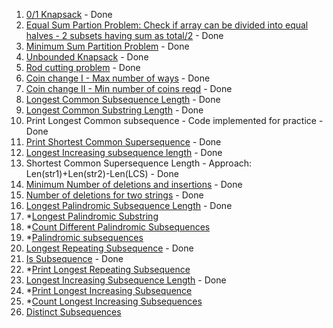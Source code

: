 1. [0/1 Knapsack](https://practice.geeksforgeeks.org/problems/0-1-knapsack-problem/0) - Done
2. [Equal Sum Partion Problem: Check if array can be divided into equal halves - 2 subsets having sum as total/2](https://leetcode.com/problems/partition-equal-subset-sum/) - Done
3. [Minimum Sum Partition Problem](https://practice.geeksforgeeks.org/problems/minimum-sum-partition/0) - Done
4. [Unbounded Knapsack](https://practice.geeksforgeeks.org/problems/knapsack-with-duplicate-items/0) - Done
5. [Rod cutting problem](https://practice.geeksforgeeks.org/problems/rod-cutting/0/) - Done
6. [Coin change I - Max number of ways](https://leetcode.com/problems/coin-change-2/) - Done
7. [Coin change II - Min number of coins reqd](https://leetcode.com/problems/coin-change/submissions/) - Done
8. [Longest Common Subsequence Length](https://leetcode.com/problems/longest-common-subsequence/submissions/) - Done
9. [Longest Common Substring Length](https://practice.geeksforgeeks.org/problems/longest-common-substring/0) - Done
10. Print Longest Common subsequence - Code implemented for practice - Done
11. [Print Shortest Common Supersequence](https://leetcode.com/problems/shortest-common-supersequence/) - Done
11. [Longest Increasing subsequence length](https://leetcode.com/problems/longest-increasing-subsequence/) - Done
12. Shortest Common Supersequence Length - Approach: Len(str1)+Len(str2)-Len(LCS) - Done
13. [Minimum Number of deletions and insertions](https://practice.geeksforgeeks.org/problems/minimum-number-of-deletions-and-insertions/0) - Done
14. [Number of deletions for two strings](https://leetcode.com/problems/delete-operation-for-two-strings/submissions/) - Done
15. [Longest Palindromic Subsequence Length](https://leetcode.com/problems/longest-palindromic-subsequence/submissions/) - Done
16. *[Longest Palindromic Substring](https://leetcode.com/problems/longest-palindromic-substring/)
17. *[Count Different Palindromic Subsequences](https://leetcode.com/problems/count-different-palindromic-subsequences/)
18. *[Palindromic subsequences](https://leetcode.com/problems/palindromic-substrings/)
19. [Longest Repeating Subsequence](https://practice.geeksforgeeks.org/problems/longest-repeating-subsequence/0) - Done
20. [Is Subsequence](https://leetcode.com/problems/is-subsequence/submissions/) - Done
21. *[Print Longest Repeating Subsequence](https://leetcode.com/problems/longest-duplicate-substring/)
22. [Longest Increasing Subsequence Length](https://leetcode.com/problems/longest-increasing-subsequence/submissions/) - Done
23. *[Print Longest Increasing Subsequence]()
24. *[Count Longest Increasing Subsequences](https://leetcode.com/problems/number-of-longest-increasing-subsequence/solution/)
25. [Distinct Subsequences](https://leetcode.com/problems/distinct-subsequences/)


